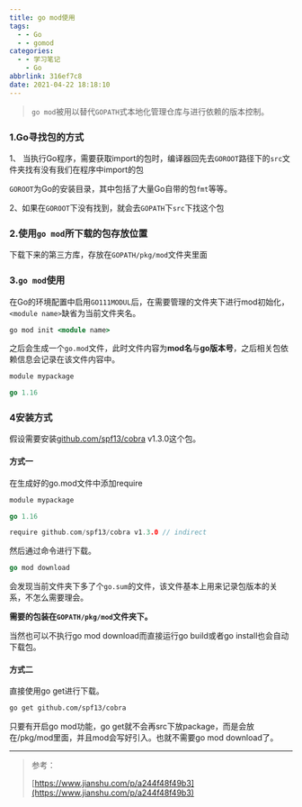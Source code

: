 ```yaml
---
title: go mod使用
tags:
  - - Go
  - - gomod
categories:
  - - 学习笔记
    - Go
abbrlink: 316ef7c8
date: 2021-04-22 18:18:10
---
```


> `go mod`被用以替代`GOPATH`式本地化管理仓库与进行依赖的版本控制。

### 1.Go寻找包的方式

1、 当执行Go程序，需要获取import的包时，编译器回先去`GOROOT`路径下的`src`文件夹找有没有我们在程序中import的包

`GOROOT`为Go的安装目录，其中包括了大量Go自带的包`fmt`等等。

2、如果在`GOROOT`下没有找到，就会去`GOPATH`下`src`下找这个包

### 2.使用`go mod`所下载的包存放位置

下载下来的第三方库，存放在`GOPATH/pkg/mod`文件夹里面

### 3.`go mod`使用

在Go的环境配置中启用`GO111MODUL`后，在需要管理的文件夹下进行mod初始化，`<module name>`缺省为当前文件夹名。

```ruby
go mod init <module name>
```

之后会生成一个`go.mod`文件，此时文件内容为**mod名**与**go版本号**，之后相关包依赖信息会记录在该文件内容中。

```go
module mypackage

go 1.16
```

### 4安装方式

假设需要安装[github.com/spf13/cobra](github.com/spf13/cobra) v1.3.0这个包。

#### 方式一

在生成好的go.mod文件中添加require

```go
module mypackage

go 1.16

require github.com/spf13/cobra v1.3.0 // indirect
```

然后通过命令进行下载。

```go
go mod download
```

会发现当前文件夹下多了个`go.sum`的文件，该文件基本上用来记录包版本的关系，不怎么需要理会。

**需要的包装在`GOPATH/pkg/mod`文件夹下。**

当然也可以不执行go mod download而直接运行go build或者go install也会自动下载包。

#### 方式二

直接使用go get进行下载。

```Bash
go get github.com/spf13/cobra
```

只要有开启go mod功能，go get就不会再src下放package，而是会放在/pkg/mod里面，并且mod会写好引入。也就不需要go mod download了。

---

> 参考：
>
> [https://www.jianshu.com/p/a244f48f49b3](https://www.jianshu.com/p/a244f48f49b3)

